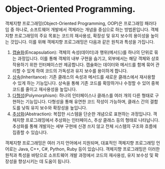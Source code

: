 <h1>Object-Oriented Programming.</h1>

객체지향 프로그래밍(Object-Oriented Programming, OOP)은 프로그래밍 패러다임 중 하나로, 소프트웨어 개발에서 객체라는 개념을 중심으로 하는 방법론입니다. 객체지향 프로그래밍의 주요 목표는 코드의 재사용성, 확장성 및 유지 보수의 용이성을 높이는 것입니다. 이를 위해 객체지향 프로그래밍은 다음과 같은 원칙과 특성을 가집니다.

1. [캡슐화](https://github.com/weird14446/Study/blob/main/Computer%20Science/Programming%20Language%20Theory/Programming%20Paradigm/Object-Oriented%20Programming/Encapsulation.md)(Encapsulation): 객체의 속성(데이터)과 행위(메서드)를 하나의 단위로 묶는 과정입니다. 이를 통해 객체의 내부 구현을 숨기고, 외부에서는 해당 객체와 상호작용하기 위한 인터페이스만 제공합니다. 캡슐화는 데이터와 메서드를 함께 묶어 관리할 수 있게 하여 코드의 가독성과 유지 보수를 용이하게 합니다.
2. [상속](https://github.com/weird14446/Study/blob/main/Computer%20Science/Programming%20Language%20Theory/Programming%20Paradigm/Object-Oriented%20Programming/Inheritance.md)(Inheritance): 기존 클래스의 속성과 메서드를 새로운 클래스에서 재사용할 수 있게 하는 기능입니다. 상속을 통해 기존 코드를 확장하거나 수정할 수 있어 중복 코드를 줄이고 재사용성을 높입니다.
3. [다형성](https://github.com/weird14446/Study/blob/main/Computer%20Science/Programming%20Language%20Theory/Programming%20Paradigm/Object-Oriented%20Programming/Polymorphism.md)(Polymorphism): 하나의 인터페이스나 클래스를 여러 개의 다른 형태로 구현하는 기능입니다. 다형성을 통해 유연한 코드 작성이 가능하며, 클래스 간의 결합도를 낮춰 유지 보수와 확장성을 높입니다.
4. [추상화](https://github.com/weird14446/Study/blob/main/Computer%20Science/Programming%20Language%20Theory/Programming%20Paradigm/Object-Oriented%20Programming/Polymorphism.md)(Abstraction): 복잡한 시스템을 단순한 개념으로 표현하는 과정입니다. 객체지향 프로그래밍에서 추상화는 인터페이스, 추상 클래스 등의 형태로 나타납니다. 추상화를 통해 개발자는 세부 구현에 신경 쓰지 않고 전체 시스템의 구조와 흐름에 집중할 수 있습니다.

객체지향 프로그래밍은 여러 가지 언어에서 지원되며, 대표적인 객체지향 프로그래밍 언어로는 Java, C++, C#, Python, Ruby 등이 있습니다. 객체지향 프로그래밍은 이러한 원칙과 특성을 바탕으로 소프트웨어 개발 과정에서 코드의 재사용성, 유지 보수성 및 확장성을 향상시키는 데 도움이 됩니다.
